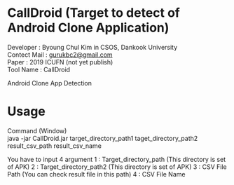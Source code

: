 # CallDroid (Target to detect of Android Clone Application)

Developer : Byoung Chul Kim in CSOS, Dankook University  
Contect Mail : gurukbc2@gmail.com  
Paper : 2019 ICUFN (not yet publish)  
Tool Name : CallDroid  
  
Android Clone App Detection  

# Usage  
  
  Command (Window)  
  java -jar CallDroid.jar target_directory_path1 taget_directory_path2 result_csv_path result_csv_name  
  
  You have to input 4 argument
  1 : Target_directory_path (This directory is set of APK)
  2 : Target_directory_path2 (This directory is set of APK)
  3 : CSV File Path (You can check result file in this path)
  4 : CSV File Name
  
